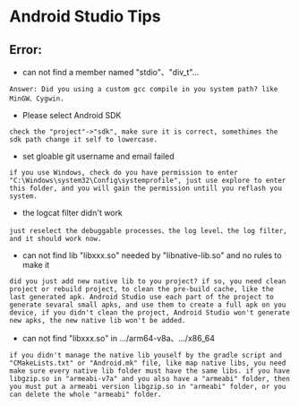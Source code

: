 # Android Studio Tips

## Error:
* can not find a member named "stdio"、"div_t"...
```
Answer: Did you using a custom gcc compile in you system path? like MinGW、Cygwin.
```
* Please select Android SDK
```
check the "project"->"sdk", make sure it is correct, somethimes the sdk path change it self to lowercase.
```
* set gloable git username and email failed
```
if you use Windows, check do you have permission to enter "C:\Windows\system32\Config\systemprofile", just use explore to enter this folder, and you will gain the permission untill you reflash you system.
```
* the logcat filter didn't work
```
just reselect the debuggable processes、the log level、the log filter, and it should work now.
```
* can not find lib "libxxx.so" needed by "libnative-lib.so" and no rules to make it
```
did you just add new native lib to you project? if so, you need clean project or rebuild project, to clean the pre-build cache, like the last generated apk. Android Studio use each part of the project to generate sevaral small apks, and use them to create a full apk on you device, if you didn't clean the project, Android Studio won't generate new apks, the new native lib won't be added.
```
* can not find "libxxx.so" in .../arm64-v8a、.../x86_64
```
if you didn't manage the native lib youself by the gradle script and "CMakeLists.txt" or "Android.mk" file, like map native libs, you need make sure every native lib folder must have the same libs. if you have libgzip.so in "armeabi-v7a" and you also have a "armeabi" folder, then you must put a armeabi version libgzip.so in "armeabi" folder, or you can delete the whole "armeabi" folder.
```